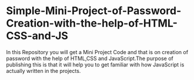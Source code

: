 # Simple-Mini-Project-of-Password-Creation-with-the-help-of-HTML-CSS-and-JS
In this Repository you will get a Mini Project Code and that is on creation of password with the help of HTML,CSS and JavaScript.The purpose of publishing this is that it will help you to get  familiar with how JavaScript is actually written in the projects.
